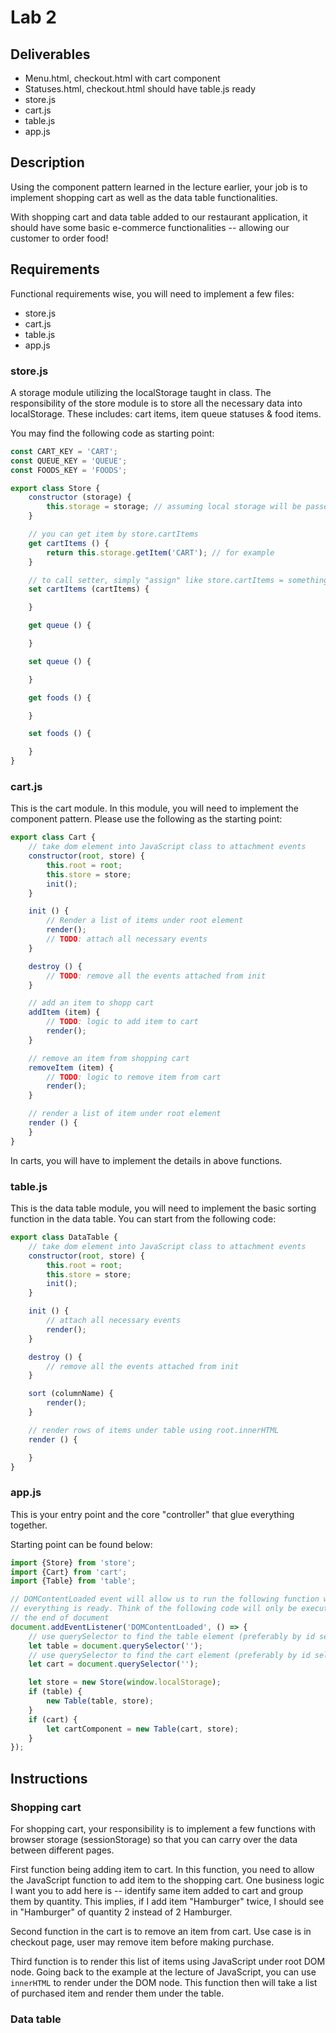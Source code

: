 # Lab 2

## Deliverables

* Menu.html, checkout.html with cart component
* Statuses.html, checkout.html should have table.js ready
* store.js
* cart.js
* table.js
* app.js

## Description

Using the component pattern learned in the lecture earlier, your job is
to implement shopping cart as well as the data table functionalities.

With shopping cart and data table added to our restaurant application, it should
have some basic e-commerce functionalities -- allowing our customer to order
food!

## Requirements

Functional requirements wise, you will need to implement a few files:

* store.js
* cart.js
* table.js
* app.js

### store.js

A storage module utilizing the localStorage taught in class. The responsibility of
the store module is to store all the necessary data into localStorage. These includes:
cart items, item queue statuses & food items.

You may find the following code as starting point:

```js
const CART_KEY = 'CART';
const QUEUE_KEY = 'QUEUE';
const FOODS_KEY = 'FOODS';

export class Store {
    constructor (storage) {
        this.storage = storage; // assuming local storage will be passed in as storage
    }

    // you can get item by store.cartItems
    get cartItems () {
        return this.storage.getItem('CART'); // for example
    }

    // to call setter, simply "assign" like store.cartItems = something
    set cartItems (cartItems) {

    }

    get queue () {

    }

    set queue () {

    }

    get foods () {

    }

    set foods () {

    }
}
```

### cart.js

This is the cart module. In this module, you will need to implement the component
pattern. Please use the following as the starting point:

```js
export class Cart {
    // take dom element into JavaScript class to attachment events
    constructor(root, store) {
        this.root = root;
        this.store = store;
        init();
    }

    init () {
        // Render a list of items under root element
        render();
        // TODO: attach all necessary events
    }

    destroy () {
        // TODO: remove all the events attached from init
    }

    // add an item to shopp cart
    addItem (item) {
        // TODO: logic to add item to cart
        render();
    }

    // remove an item from shopping cart
    removeItem (item) {
        // TODO: logic to remove item from cart
        render();
    }

    // render a list of item under root element
    render () {
    }
}
```

In carts, you will have to implement the details in above functions.

### table.js

This is the data table module, you will need to implement the basic sorting
function in the data table. You can start from the following code:

```js
export class DataTable {
    // take dom element into JavaScript class to attachment events
    constructor(root, store) {
        this.root = root;
        this.store = store;
        init();
    }

    init () {
        // attach all necessary events
        render();
    }

    destroy () {
        // remove all the events attached from init
    }

    sort (columnName) {
        render();
    }

    // render rows of items under table using root.innerHTML
    render () {

    }
}
```

### app.js

This is your entry point and the core "controller" that glue everything together.

Starting point can be found below:

```js
import {Store} from 'store';
import {Cart} from 'cart';
import {Table} from 'table';

// DOMContentLoaded event will allow us to run the following function when
// everything is ready. Think of the following code will only be executed by
// the end of document
document.addEventListener('DOMContentLoaded', () => {
    // use querySelector to find the table element (preferably by id selector)
    let table = document.querySelector('');
    // use querySelector to find the cart element (preferably by id selector)
    let cart = document.querySelector('');

    let store = new Store(window.localStorage);
    if (table) {
        new Table(table, store);
    }
    if (cart) {
        let cartComponent = new Table(cart, store);
    }
});
```

## Instructions

### Shopping cart

For shopping cart, your responsibility is to implement a few functions
with browser storage (sessionStorage) so that you can carry over the
data between different pages.

First function being adding item to cart. In this function, you need to
allow the JavaScript function to add item to the shopping cart. One business
logic I want you to add here is -- identify same item added to cart and
group them by quantity. This implies, if I add item "Hamburger" twice,
I should see in "Hamburger" of quantity 2 instead of 2 Hamburger.

Second function in the cart is to remove an item from cart.
Use case is in checkout page, user may remove item before making purchase.

Third function is to render this list of items using JavaScript under root DOM
node. Going back to the example at the lecture of JavaScript, you can use
`innerHTML` to render under the DOM node. This function then will take a list
of purchased item and render them under the table.

### Data table
